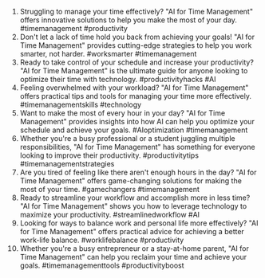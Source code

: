 1. Struggling to manage your time effectively? "AI for Time Management" offers innovative solutions to help you make the most of your day. #timemanagement #productivity
2. Don't let a lack of time hold you back from achieving your goals! "AI for Time Management" provides cutting-edge strategies to help you work smarter, not harder. #worksmarter #timemanagement
3. Ready to take control of your schedule and increase your productivity? "AI for Time Management" is the ultimate guide for anyone looking to optimize their time with technology. #productivityhacks #AI
4. Feeling overwhelmed with your workload? "AI for Time Management" offers practical tips and tools for managing your time more effectively. #timemanagementskills #technology
5. Want to make the most of every hour in your day? "AI for Time Management" provides insights into how AI can help you optimize your schedule and achieve your goals. #AIoptimization #timemanagement
6. Whether you're a busy professional or a student juggling multiple responsibilities, "AI for Time Management" has something for everyone looking to improve their productivity. #productivitytips #timemanagementstrategies
7. Are you tired of feeling like there aren't enough hours in the day? "AI for Time Management" offers game-changing solutions for making the most of your time. #gamechangers #timemanagement
8. Ready to streamline your workflow and accomplish more in less time? "AI for Time Management" shows you how to leverage technology to maximize your productivity. #streamlinedworkflow #AI
9. Looking for ways to balance work and personal life more effectively? "AI for Time Management" offers practical advice for achieving a better work-life balance. #worklifebalance #productivity
10. Whether you're a busy entrepreneur or a stay-at-home parent, "AI for Time Management" can help you reclaim your time and achieve your goals. #timemanagementtools #productivityboost
